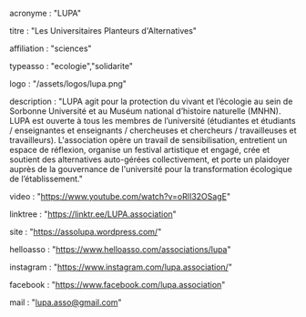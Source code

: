 acronyme : "LUPA"

titre : "Les Universitaires Planteurs d'Alternatives"

affiliation : "sciences"

typeasso : "ecologie","solidarite"

logo : "/assets/logos/lupa.png"

description : "LUPA agit pour la protection du vivant et l’écologie au sein de Sorbonne Université et au Muséum national d’histoire naturelle (MNHN). LUPA est ouverte à tous les membres de l’université (étudiantes et étudiants / enseignantes et enseignants / chercheuses et chercheurs / travailleuses et travailleurs). L'association opère un travail de sensibilisation, entretient un espace de réflexion, organise un festival artistique et engagé, crée et soutient des alternatives auto-gérées collectivement, et porte un plaidoyer auprès de la gouvernance de l'université pour la transformation écologique de l’établissement."

video : "https://www.youtube.com/watch?v=oRlI32OSagE"

linktree : "https://linktr.ee/LUPA.association"

site : "https://assolupa.wordpress.com/"

helloasso : "https://www.helloasso.com/associations/lupa"

instagram : "https://www.instagram.com/lupa.association/"

facebook : "https://www.facebook.com/lupa.association"

mail : "lupa.asso@gmail.com"
